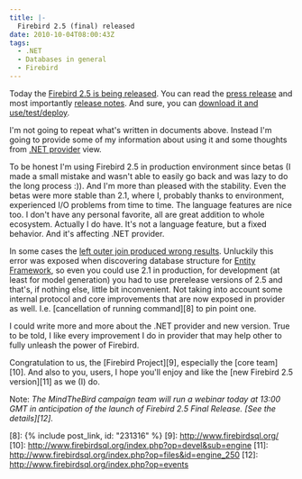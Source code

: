```yaml
---
title: |-
  Firebird 2.5 (final) released
date: 2010-10-04T08:00:43Z
tags:
  - .NET
  - Databases in general
  - Firebird
---
```

Today the [Firebird 2.5 is being released][1]. You can read the [press release][2] and most importantly [release notes][3]. And sure, you can [download it and use/test/deploy][4].

I'm not going to repeat what's written in documents above. Instead I'm going to provide some of my information about using it and some thoughts from [.NET provider][5] view.

To be honest I'm using Firebird 2.5 in production environment since betas (I made a small mistake and wasn't able to easily go back and was lazy to do the long process :)). And I'm more than pleased with the stability. Even the betas were more stable than 2.1, where I, probably thanks to environment, experienced I/O problems from time to time. The language features are nice too. I don't have any personal favorite, all are great addition to whole ecosystem. Actually I do have. It's not a language feature, but a fixed behavior. And it's affecting .NET provider.

In some cases the [left outer join produced wrong results][6]. Unluckily this error was exposed when discovering database structure for [Entity Framework][7], so even you could use 2.1 in production, for development (at least for model generation) you had to use prerelease versions of 2.5 and that's, if nothing else, little bit inconvenient. Not taking into account some internal protocol and core improvements that are now exposed in provider as well. I.e. [cancellation of running command][8] to pin point one.

I could write more and more about the .NET provider and new version. True to be told, I like every improvement I do in provider that may help other to fully unleash the power of Firebird.

Congratulation to us, the [Firebird Project][9], especially the [core team][10]. And also to you, users, I hope you'll enjoy and like the [new Firebird 2.5 version][11] as we (I) do.

Note: _The MindTheBird campaign team will run a webinar today at 13:00 GMT in anticipation of the launch of Firebird 2.5 Final Release. [See the details][12]._

[1]: http://www.firebirdsql.org/index.php?op=devel&sub=engine&id=fb25_release
[2]: http://www.firebirdsql.org/pop/pop_pressRelease25.html
[3]: http://www.firebirdsql.org/devel/doc/rlsnotes/html/rlsnotes25.html
[4]: http://www.firebirdsql.org/index.php?op=files&id=engine_250
[5]: http://www.firebirdsql.org/index.php?op=files&id=netprovider
[6]: http://tracker.firebirdsql.org/browse/CORE-1246
[7]: http://msdn.microsoft.com/en-us/library/bb399572.aspx
[8]: {% include post_link, id: "231316" %}
[9]: http://www.firebirdsql.org/
[10]: http://www.firebirdsql.org/index.php?op=devel&sub=engine
[11]: http://www.firebirdsql.org/index.php?op=files&id=engine_250
[12]: http://www.firebirdsql.org/index.php?op=events